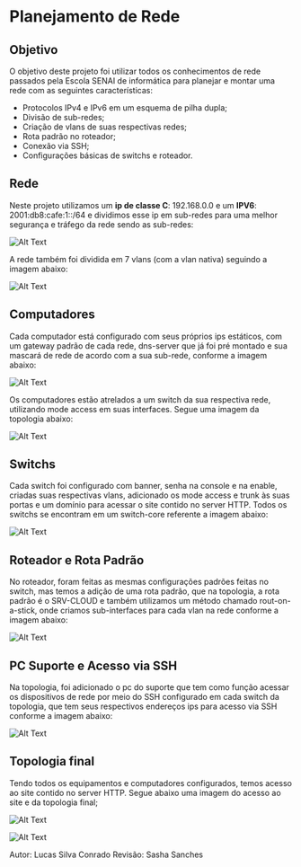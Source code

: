 # Planejamento de Rede

## Objetivo

O objetivo deste projeto foi utilizar todos os conhecimentos de rede passados pela Escola SENAI de informática para planejar e montar uma rede com as seguintes características:

* Protocolos IPv4 e IPv6 em um esquema de pilha dupla;
* Divisão de sub-redes;
* Criação de vlans de suas respectivas redes;
* Rota padrão no roteador;
* Conexão via SSH;
* Configurações básicas de switchs e roteador.

## Rede

Neste projeto utilizamos um **ip de classe C**: 192.168.0.0 e um **IPV6**: 2001:db8:cafe:1::/64 e dividimos esse ip em sub-redes para uma melhor segurança e tráfego da rede sendo as sub-redes:

![Alt Text](https://i.ibb.co/kBdP17f/sub-redes.png)

A rede também foi dividida em 7 vlans (com a vlan nativa) seguindo a imagem abaixo:

![Alt Text](https://i.ibb.co/phVxkj2/vlan.png)


## Computadores

Cada computador está configurado com seus próprios ips estáticos, com um gateway padrão de cada rede, dns-server que já foi pré montado e sua mascará de rede de acordo com a sua sub-rede, conforme a imagem abaixo:

![Alt Text](https://i.ibb.co/zR9tBgD/Computadores.png)

Os computadores estão atrelados a um switch da sua respectiva rede, utilizando mode access em suas interfaces. Segue uma imagem da topologia abaixo:

![Alt Text](https://i.ibb.co/ByW3419/imagem-2021-02-02-165504.png)

## Switchs 

Cada switch foi configurado com banner, senha na console e na enable, criadas suas respectivas vlans, adicionado os mode access e trunk às suas portas e um domínio para acessar 
o site contido no server HTTP. Todos os switchs se encontram em um switch-core referente a imagem abaixo: 

![Alt Text](https://i.ibb.co/mqrZXtJ/imagem-2021-02-02-170306.png)


## Roteador e Rota Padrão

No roteador, foram feitas as mesmas configurações padrões feitas no switch, mas temos a adição de uma rota padrão, que na topologia, a rota padrão é o SRV-CLOUD e também utilizamos um método chamado rout-on-a-stick, onde criamos sub-interfaces para cada vlan na rede conforme a imagem abaixo:

![Alt Text](https://i.ibb.co/fkRB4qg/imagem-2021-02-02-171006.png)

## PC Suporte e Acesso via SSH

Na topologia, foi adicionado o pc do suporte que tem como função acessar os dispositivos de rede por meio do SSH configurado em cada switch da topologia, que tem seus respectivos endereços ips para acesso via SSH conforme a imagem abaixo:

![Alt Text](https://i.ibb.co/8gc1Ndz/imagem-2021-02-02-173327.png)

## Topologia final

Tendo todos os equipamentos e computadores configurados, temos acesso ao site contido no server HTTP. Segue abaixo uma imagem do acesso ao site e da topologia final;

![Alt Text](https://i.ibb.co/4mF3WKz/entregavel-sprint-3.png)

![Alt Text](https://media-exp1.licdn.com/dms/image/C4D22AQFhag-CZfdP1w/feedshare-shrink_2048_1536/0/1611325326772?e=1615420800&v=beta&t=aVBXVYky6DTl-9tGhCD2dud2bYgIGakn2CihzHD0hLM)

Autor: Lucas Silva Conrado
Revisão: Sasha Sanches






